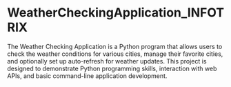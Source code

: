 # WeatherCheckingApplication_INFOTRIX
The Weather Checking Application is a Python program that allows users to check the weather conditions for various cities, manage their favorite cities, and optionally set up auto-refresh for weather updates. This project is designed to demonstrate Python programming skills, interaction with web APIs, and basic command-line application development.
